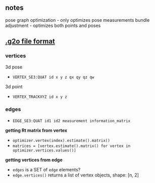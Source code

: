 notes
---
pose graph optimization - only optimizes pose measurements
bundle adjustment - optimizes both points and poses



[.g2o file format](https://github.com/RainerKuemmerle/g2o/wiki/File-Format)
---

### vertices

3d pose
  - ```VERTEX_SE3:QUAT id x y z qx qy qz qw```

3d point
  - ```VERTEX_TRACKXYZ id x y z```

### edges
  - ```EDGE_SE3:QUAT id1 id2 measurement information_matrix```


**getting Rt matrix from vertex**
 - ```optimizer.vertex(index).estimate().matrix()```
 - ```matrices = [vertex.estimate().matrix() for vertex in optimizer.vertices.values()]```

**getting vertices from edge**
 - ```edges``` is a SET of ```edge``` elements?
 - ```edge.vertices()``` returns a list of vertex objects, shape: [n, 2]
